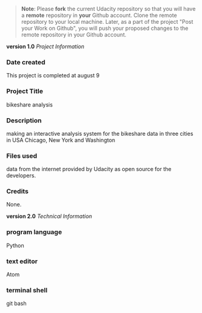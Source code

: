 >**Note**: Please **fork** the current Udacity repository so that you will have a **remote** repository in **your** Github account. Clone the remote repository to your local machine. Later, as a part of the project "Post your Work on Github", you will push your proposed changes to the remote repository in your Github account.


**version 1.0**
*Project Information*

### Date created
This project is completed at august 9

### Project Title
bikeshare analysis

### Description
making an interactive analysis system for the bikeshare data in three cities in USA Chicago, New York and Washington

### Files used
data from the internet provided by Udacity as open source for the developers.

### Credits
None.

**version 2.0**
*Technical Information*

### program language
Python

### text editor
Atom

### terminal shell
git bash

